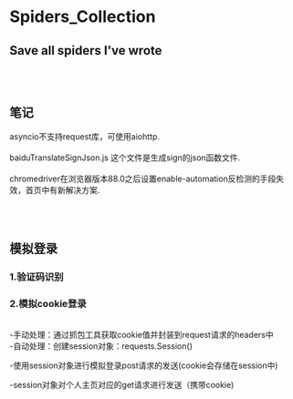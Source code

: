 # Spiders_Collection
## Save all spiders I've wrote  
<br>
<br>  

## 笔记  
asyncio不支持request库，可使用aiohttp.<br>  
baiduTranslateSignJson.js 这个文件是生成sign的json函数文件.<br><br>
chromedriver在浏览器版本88.0之后设置enable-automation反检测的手段失效，首页中有新解决方案.

<br>
<br>

## 模拟登录  

### 1.验证码识别  
### 2.模拟cookie登录  
<br>
-手动处理：通过抓包工具获取cookie值并封装到request请求的headers中  
<br>
-自动处理：创建session对象：requests.Session()  

-使用session对象进行模拟登录post请求的发送(cookie会存储在session中)  

-session对象对个人主页对应的get请求进行发送（携带cookie)  

